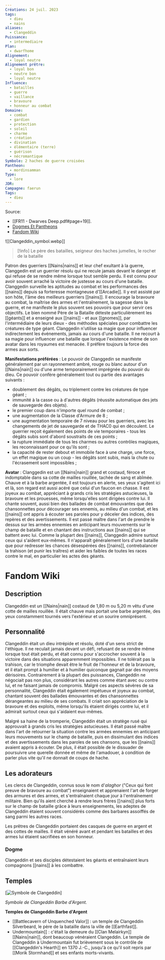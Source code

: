 ```yaml
---
Créations: 24 juil. 2023
tags:
  - dieu
  - nains
aliases:
  - Clangeddin
Puissance:
  - intermediaire
Plan:
  - dwarfhome
Alignement:
  - loyal neutre
Alignement prêtre:
  - loyal bon
  - neutre bon
  - loyal neutre
Influence:
  - batailles
  - guerre
  - vaillance
  - bravoure
  - honneur au combat
Domaine:
  - combat
  - gardien
  - protection
  - soleil
  - charme
  - création
  - divination
  - élémentaire (terre)
  - guérison
  - nécromantique
Symbole: 2 haches de guerre croisées
Pantheon:
  - mordinsamman
Type:
  - lore
JDR: 
Campagne: faerun
Tags:
  - dieu
---
```

Source: 
- [[FR11 - Dwarves Deep.pdf#page=19]]. 
- [Dogmes Et Pantheons](Dogmes%20Et%20Pantheons.pdf)
- [Fandom Wiki](https://forgottenrealms.fandom.com/wiki/Clangeddin_Silverbeard)


![[Clangeddin_symbol.webp]]

> [!info] Le père des batailles, seigneur des haches jumelles, le rocher de la bataille

Patron des guerriers [[Nains|nains]] et leur chef exultant à la guerre, Clanggedin est un guerrier résolu qui ne recule jamais devant le danger et qui refuse de se rendre même lorsque tout semble perdu. Il est connu pour avoir souvent arraché la victoire de justesse au cours d'une bataille. Clanggedin surveille les aptitudes au combat et les performances des [[nains]] depuis sa forteresse montagneuse d'[[Arcadie]]. Il y est assisté par son hôte, l'âme des meilleurs guerriers [[nains]]. Il encourage la bravoure au combat, la maîtrise des armes et l'entraînement, la sagesse dans la guerre, et ne manifeste le plus souvent ses pouvoirs que pour servir ces objectifs. Le bien nommé Père de la Bataille déteste particulièrement les [[géants]] et a enseigné aux [[nains]] - et aux [[gnomes]], par l'intermédiaire de leurs dieux - des méthodes spéciales pour combattre les créatures de type géant. Clanggedin n'utilise sa magie que pour influencer indirectement les événements, jamais au cours d'une bataille. Il ne recourt à sa magie pour influencer une bataille que lorsque l'existence même de son avatar dans les royaumes est menacée. Il préfère toujours la force des armes aux sorts.

**Manifestations préférées** : Le pouvoir de Clanggedin se manifeste généralement par un rayonnement ambré, rouge ou blanc autour d'un [[Nains|nain]] ou d'une arme temporairement imprégnée du pouvoir du dieu. Ce pouvoir confère généralement tout ou partie des avantages suivants :
- doublement des dégâts, ou triplement contre les créatures de type géant ;
- immunité à la casse ou à d'autres dégâts (réussite automatique des jets de sauvegarde des objets). 
- le premier coup dans n'importe quel round de combat ;
- une augmentation de la Classe d'Armure de 8 ;
- une augmentation temporaire de 7 niveau pour les guerriers, avec les changements de jet de sauvegarde et de THAC0 qui en découlent. Le guerrier reçoit également des points de vie temporaires - tous les dégâts subis sont d'abord soustraits de ces points ;
- la rupture immédiate de tous les charmes ou autres contrôles magiques, les reconnaissant pour ce qu'ils sont ;
- la capacité de rester debout et immobile face à une charge, une force, un effet magique ou un coup - les dégâts sont subis, mais la chute ou l'écrasement sont impossibles ;

**Avatar** : Clanggedin est un [[Nains|nain]] grand et costaud, féroce et indomptable dans sa cotte de mailles rouillée, tachée de sang et abîmée. Chauve et à la barbe argentée, il est toujours en alerte, ses yeux s'agitent ici et là, son regard est aussi acéré que celui d'un faucon en chasse. Il est joyeux au combat, appréciant à grands cris les stratégies astucieuses, la bravoure et les prouesses, même lorsqu'elles sont dirigées contre lui. Il chante souvent, aussi bien des ballades de combat émouvantes que des chansonnettes pour décourager ses ennemis, au milieu d'un combat, et les [[nains]] ont appris à écouter ses paroles pour y déceler des indices, des repères et des avertissements. Il est passé maître dans l'art de prendre le dessus sur les armées ennemies en anticipant leurs mouvements sur le champ de bataille et en chantant des instructions aux [[nains]] qui se battent avec lui.
Comme la plupart des [[nains]], Clanggedin admire surtout ceux qui s'aident eux-mêmes. Il n'apparaît généralement lors d'une bataille que pour redresser les chances désespérées des [[nains]], contrebalancer la trahison (et punir les traîtres) et aider les faibles de toutes les races contre le mal, en particulier les actes des géants.

# Fandom Wiki
## Description
Clangeddin est un [[Nains|nain]] costaud de 1,80 m ou 5,20 m vêtu d'une cotte de mailles rouillée. Il était chauve mais portait une barbe argentée, des yeux constamment tournés vers l'extérieur et un sourire omniprésent.

## Personnalité
Clangeddin était un dieu intrépide et résolu, doté d'un sens strict de l'éthique. Il ne reculait jamais devant un défi, refusant de se rendre même lorsque tout était perdu, et était connu pour s'accrocher souvent à la victoire dans des situations apparemment impossibles. Il ne tolérait pas la trahison, car le triomphe devait être le fruit de l'honneur et de la bravoure, et il était prompt à humilier et à humilier quiconque gagnait par des moyens dérisoires. Contrairement à la plupart des puissances, Clangeddin ne négociait pas non plus, considérant les autres comme étant avec ou contre lui, et ne faisant jamais de compromis.
Malgré ces aspects sévères de sa personnalité, Clangeddin était également impétueux et joyeux au combat, chantant souvent des ballades émouvantes et des chansonnettes dérangeantes au milieu de ses combats. Il criait son appréciation de la bravoure et des exploits, même lorsqu'ils étaient dirigés contre lui, et il admirait surtout ceux qui s'aidaient eux-mêmes.

Malgré sa haine de la tromperie, Clangeddin était un stratège rusé qui approuvait à grands cris les stratégies astucieuses. Il était passé maître dans l'art de retourner la situation contre les armées ennemies en anticipant leurs mouvements sur le champ de bataille, puis en dissimulant des indices et des avertissements dans les paroles de ses chansons, que les [[nains]] avaient appris à écouter. De plus, il était possible de le dissuader de poursuivre une querelle donnée et même de l'amadouer, à condition de parler plus vite qu'il ne donnait de coups de hache.

## Les adorateurs
Les clercs de Clangeddin, connus sous le nom d'_alaghor_ ("Ceux qui font preuve de bravoure au combat") enseignaient et apprenaient l'art de forger des armures et des armes, et s'entraînaient chaque jour à l'entraînement militaire. Bien qu'ils aient cherché à rendre leurs frères [[nains]] plus forts sur le champ de bataille grâce à leurs enseignements, les adeptes de Clangeddin étaient souvent considérés comme des barbares assoiffés de sang parmi les autres races.

Les prêtres de Clangeddin portaient des casques de guerre en argent et des cottes de mailles. Il était vénéré avant et pendant les batailles et des armes lui étaient sacrifiées en son honneur.

### Dogme

Clangeddin et ses disciples détestaient les géants et entraînaient leurs compagnons [[nains]] à les combattre.

## Temples
[![Symbole de Clangeddin](https://static.wikia.nocookie.net/forgottenrealms/images/f/f2/Clangeddin_symbol.jpg/revision/latest?cb=20070609182319)]

_Symbole de Clangeddin Barbe d'Argent._

**Temples de Clangeddin Barbe d'Argent**

- [[Battlecavern of Unquenched Valor]] : un temple de Clangeddin Silverbeard, le père de la bataille dans la ville de [[Earthfast]].
- Undermountain]] : c'était la demeure du [[Clan Melairkyn]] [[Nains|nain]], dont beaucoup vénéraient Clangeddin. Le temple de Clangeddin à Undermountain fut brièvement sous le contrôle de [[Clangeddin's Hearth]] en 1370 J.-C., jusqu'à ce qu'il soit repris par [[Morik Stormhand]] et ses enfants morts-vivants.
